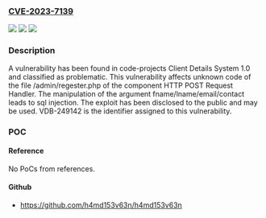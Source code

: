### [CVE-2023-7139](https://cve.mitre.org/cgi-bin/cvename.cgi?name=CVE-2023-7139)
![](https://img.shields.io/static/v1?label=Product&message=Client%20Details%20System&color=blue)
![](https://img.shields.io/static/v1?label=Version&message=%3D%201.0%20&color=brighgreen)
![](https://img.shields.io/static/v1?label=Vulnerability&message=CWE-89%20SQL%20Injection&color=brighgreen)

### Description

A vulnerability has been found in code-projects Client Details System 1.0 and classified as problematic. This vulnerability affects unknown code of the file /admin/regester.php of the component HTTP POST Request Handler. The manipulation of the argument fname/lname/email/contact leads to sql injection. The exploit has been disclosed to the public and may be used. VDB-249142 is the identifier assigned to this vulnerability.

### POC

#### Reference
No PoCs from references.

#### Github
- https://github.com/h4md153v63n/h4md153v63n

